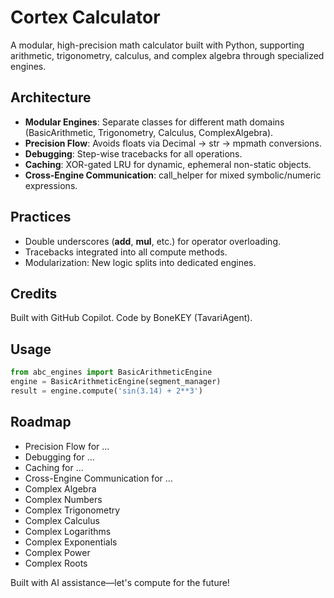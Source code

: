 # Cortex Calculator

A modular, high-precision math calculator built with Python, supporting arithmetic, trigonometry, calculus, and complex algebra through specialized engines.

## Architecture

- **Modular Engines**: Separate classes for different math domains (BasicArithmetic, Trigonometry, Calculus, ComplexAlgebra).
- **Precision Flow**: Avoids floats via Decimal → str → mpmath conversions.
- **Debugging**: Step-wise tracebacks for all operations.
- **Caching**: XOR-gated LRU for dynamic, ephemeral non-static objects.
- **Cross-Engine Communication**: call_helper for mixed symbolic/numeric expressions.

## Practices

- Double underscores (__add__, __mul__, etc.) for operator overloading.
- Tracebacks integrated into all compute methods.
- Modularization: New logic splits into dedicated engines.

## Credits

Built with GitHub Copilot. Code by BoneKEY (TavariAgent).

## Usage

```python
from abc_engines import BasicArithmeticEngine
engine = BasicArithmeticEngine(segment_manager)
result = engine.compute('sin(3.14) + 2**3')
```

## Roadmap
- Precision Flow for ...
- Debugging for ...
- Caching for ...
- Cross-Engine Communication for ...
- Complex Algebra
- Complex Numbers
- Complex Trigonometry
- Complex Calculus
- Complex Logarithms
- Complex Exponentials
- Complex Power
- Complex Roots

Built with AI assistance—let's compute for the future!